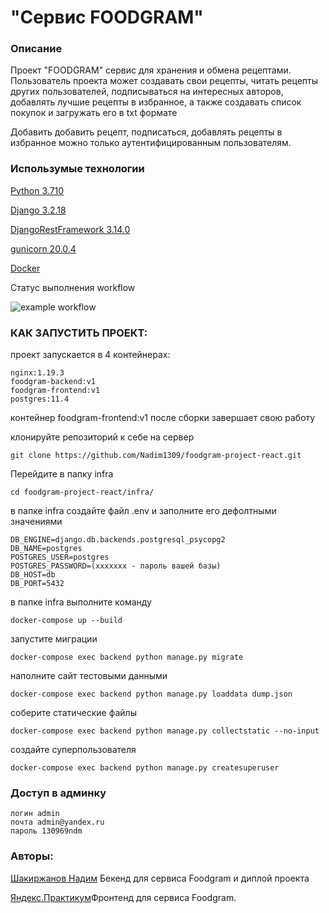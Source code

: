 # "Сервис FOODGRAM"


### Описание
Проект "FOODGRAM" сервис для хранения и обмена рецептами. Пользователь проекта может создавать свои рецепты, читать рецепты других пользователей, подписываться на интересных авторов, добавлять лучшие рецепты в избранное, а также создавать список покупок и загружать его в txt формате

Добавить добавить рецепт, подписаться, добавлять рецепты в избранное можно только аутентифицированным пользователям.


### Использумые технологии

[Python 3.710](https://docs.python.org/3.10/whatsnew/3.10.html)

[Django 3.2.18](https://docs.djangoproject.com/en/4.1/releases/3.2.186/)

[DjangoRestFramework 3.14.0](https://www.django-rest-framework.org/community/release-notes/)

[gunicorn 20.0.4](https://docs.gunicorn.org/en/stable/)

[Docker](https://docs.docker.com/)



[Работающий проект доступен по адресу]: (http://nadim13.hopto.org)


Статус выполнения workflow

![example workflow](https://github.com/nadim1309/foodgram-project-react/actions/workflows/foodgram.yml/badge.svg)


### КАК ЗАПУСТИТЬ ПРОЕКТ:

проект запускается в 4 контейнерах:

```
nginx:1.19.3
foodgram-backend:v1
foodgram-frontend:v1
postgres:11.4
```
контейнер foodgram-frontend:v1 после сборки завершает свою работу

клонируйте репозиторий к себе на сервер

```
git clone https://github.com/Nadim1309/foodgram-project-react.git
```
Перейдите в папку infra

```
cd foodgram-project-react/infra/

```

в папке infra создайте файл .env и заполните его дефолтными значениями
```
DB_ENGINE=django.db.backends.postgresql_psycopg2
DB_NAME=postgres
POSTGRES_USER=postgres
POSTGRES_PASSWORD=(xxxxxxx - пароль вашей базы)
DB_HOST=db
DB_PORT=5432
```

в папке infra выполните команду

```
docker-compose up --build
```

запустите миграции
```
docker-compose exec backend python manage.py migrate 
```

наполните сайт тестовыми данными
```
docker-compose exec backend python manage.py loaddata dump.json
```
соберите статические файлы
```
docker-compose exec backend python manage.py collectstatic --no-input 
```
создайте суперпользователя
```
docker-compose exec backend python manage.py createsuperuser 
```

### Доступ в админку

```
логин admin
почта admin@yandex.ru
пароль 130969ndm
```

### Авторы:

[Шакиржанов Надим](https://github.com/Nadim1309) Бекенд для сервиса Foodgram и диплой проекта

[Яндекс.Практикум](https://github.com/yandex-praktikum/foodgram-project-react)Фронтенд для сервиса Foodgram.
